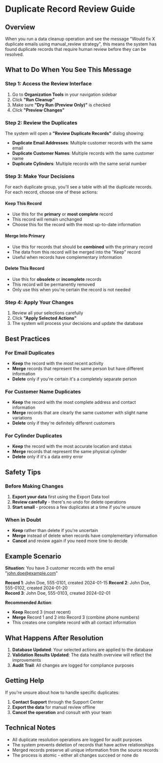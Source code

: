 # Duplicate Record Review Guide

## Overview
When you run a data cleanup operation and see the message "Would fix X duplicate emails using manual_review strategy", this means the system has found duplicate records that require human review before they can be resolved.

## What to Do When You See This Message

### Step 1: Access the Review Interface
1. Go to **Organization Tools** in your navigation sidebar
2. Click **"Run Cleanup"** 
3. Make sure **"Dry Run (Preview Only)"** is checked
4. Click **"Preview Changes"**

### Step 2: Review the Duplicates
The system will open a **"Review Duplicate Records"** dialog showing:

- **Duplicate Email Addresses**: Multiple customer records with the same email
- **Duplicate Customer Names**: Multiple records with the same customer name
- **Duplicate Cylinders**: Multiple records with the same serial number

### Step 3: Make Your Decisions
For each duplicate group, you'll see a table with all the duplicate records. For each record, choose one of these actions:

#### **Keep This Record**
- Use this for the **primary** or **most complete** record
- This record will remain unchanged
- Choose this for the record with the most up-to-date information

#### **Merge Into Primary**
- Use this for records that should be **combined** with the primary record
- The data from this record will be merged into the "Keep" record
- Useful when records have complementary information

#### **Delete This Record**
- Use this for **obsolete** or **incomplete** records
- This record will be permanently removed
- Only use this when you're certain the record is not needed

### Step 4: Apply Your Changes
1. Review all your selections carefully
2. Click **"Apply Selected Actions"**
3. The system will process your decisions and update the database

## Best Practices

### For Email Duplicates
- **Keep** the record with the most recent activity
- **Merge** records that represent the same person but have different information
- **Delete** only if you're certain it's a completely separate person

### For Customer Name Duplicates
- **Keep** the record with the most complete address and contact information
- **Merge** records that are clearly the same customer with slight name variations
- **Delete** only if they're definitely different customers

### For Cylinder Duplicates
- **Keep** the record with the most accurate location and status
- **Merge** records that represent the same physical cylinder
- **Delete** only if it's a data entry error

## Safety Tips

### Before Making Changes
1. **Export your data** first using the Export Data tool
2. **Review carefully** - there's no undo for delete operations
3. **Start small** - process a few duplicates at a time if you're unsure

### When in Doubt
- **Keep** rather than delete if you're uncertain
- **Merge** instead of delete when records have complementary information
- **Cancel** and review again if you need more time to decide

## Example Scenario

**Situation**: You have 3 customer records with the email "john.doe@example.com"

**Record 1**: John Doe, 555-0101, created 2024-01-15
**Record 2**: John Doe, 555-0102, created 2024-01-20  
**Record 3**: John Doe, 555-0103, created 2024-02-01

**Recommended Action**:
- **Keep** Record 3 (most recent)
- **Merge** Record 1 and 2 into Record 3 (combine phone numbers)
- This creates one complete record with all contact information

## What Happens After Resolution

1. **Database Updated**: Your selected actions are applied to the database
2. **Validation Results Updated**: The data health overview will reflect the improvements
3. **Audit Trail**: All changes are logged for compliance purposes

## Getting Help

If you're unsure about how to handle specific duplicates:
1. **Contact Support** through the Support Center
2. **Export the data** for manual review offline
3. **Cancel the operation** and consult with your team

## Technical Notes

- All duplicate resolution operations are logged for audit purposes
- The system prevents deletion of records that have active relationships
- Merged records preserve all unique information from the source records
- The process is atomic - either all changes succeed or none do 